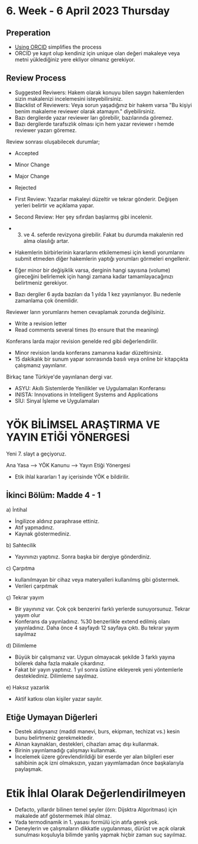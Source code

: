 # 6. Week - 6 April 2023 Thursday

## Preperation

* [Using ORCID](https://orcid.org/0000-0003-0084-6834) simplifies the process
* ORCID ye kayıt olup kendiniz için unique olan değeri makaleye veya metni yüklediğiniz yere ekliyor olmanız gerekiyor.

## Review Process

* Suggested Reviwers: Hakem olarak konuyu bilen saygın hakemlerden sizin makalenizi incelemesini isteyebilirsiniz.
* Blacklist of Reviewers: Veya sorun yaşadığınız bir hakem varsa "Bu kişiyi benim makaleme reviewer olarak atamayın." diyebilirsiniz.
* Bazı dergilerde yazar reviewer ları görebilir, bazılarında göremez.
* Bazı dergilerde tarafsızlık olması için hem yazar reviewer ı hemde reviewer yazarı göremez.

Review sonrası oluşabilecek durumlar;
* Accepted
* Minor Change
* Major Change
* Rejected

* First Review: Yazarlar makaleyi düzeltir ve tekrar gönderir. Değişen yerleri belirtir ve açıklama yapar.
* Second Review: Her şey sıfırdan başlarmış gibi incelenir.
* 3. ve 4. seferde revizyona girebilir. Fakat bu durumda makalenin red alma olasılığı artar.

* Hakemlerin birbirlerinin kararlarını etkilememesi için kendi yorumlarını submit etmeden diğer hakemlerin yaptığı yorumları görmeleri engellenir.
* Eğer minor bir değişiklik varsa, derginin hangi sayısına (volume) gireceğini belirlemek için hangi zamana kadar tamamlayacağınızı belirtmeniz gerekiyor.
* Bazı dergiler 6 ayda bazıları da 1 yılda 1 kez yayınlanıyor. Bu nedenle zamanlama çok önemlidir.

Reviewer ların yorumlarını hemen cevaplamak zorunda değilsiniz.
* Write a revision letter
* Read comments several times (to ensure that the meaning)


Konferans larda major revision genelde red gibi değerlendirilir.
* Minor revision larıda konferans zamanına kadar düzeltirsiniz.
* 15 dakikalık bir sunum yapar sonrasında basılı veya online bir kitapçıkta çalışmanız yayınlanır.

Birkaç tane Türkiye'de yayınlanan dergi var.
* ASYU: Akıllı Sistemlerde Yenilikler ve Uygulamaları Konferansı
* INISTA: Innovations in Intelligent Systems and Applications
* SİU: Sinyal İşleme ve Uygulamaları


# YÖK BİLİMSEL ARAŞTIRMA VE YAYIN ETİĞİ YÖNERGESİ
Yeni 7. slayt a geçiyoruz.

Ana Yasa --> YÖK Kanunu --> Yayın Etiği Yönergesi

* Etik ihlal kararları 1 ay içerisinde YÖK e bildirilir.

## İkinci Bölüm: Madde 4 - 1
a) İntihal
* İngilizce aldınız paraphrase ettiniz.
* Atıf yapmadınız.
* Kaynak göstermediniz.

b) Sahtecilik
* Yayınınızı yaptınız. Sonra başka bir dergiye gönderdiniz.

c) Çarpıtma
* kullanılmayan bir cihaz veya materyalleri kullanılmış gibi göstermek.
* Verileri çarpıtmak

ç) Tekrar yayım
* Bir yayınınız var. Çok çok benzerini farklı yerlerde sunuyorsunuz. Tekrar yayım olur
* Konferans da yayınladınız. %30 benzerlikle extend edilmiş olanı yayınladınız. Daha önce 4 sayfaydı 12 sayfaya çıktı. Bu tekrar yayım sayılmaz

d) Dilimleme
* Büyük bir çalışmanız var. Uygun olmayacak şekilde 3 farklı yayına bölerek daha fazla makale çıkardınız.
* Fakat bir yayın yaptınız. 1 yıl sonra üstüne ekleyerek yeni yöntemlerle desteklediniz. Dilimleme sayılmaz.

e) Haksız yazarlık
* Aktif katkısı olan kişiler yazar sayılır.

## Etiğe Uymayan Diğerleri

* Destek aldıysanız (maddi manevi, burs, ekipman, techizat vs.) kesin bunu belirtmeniz gerekmektedir.
* Alınan kaynakları, destekleri, cihazları amaç dışı kullanmak.
* Birinin yayınlamadığı çalışmayı kullanmak.
* İncelemek üzere görevlendirildiği bir eserde yer alan bilgileri eser sahibinin açık izni olmaksızın, yazarı yayımlamadan önce başkalarıyla paylaşmak.

# Etik İhlal Olarak Değerlendirilmeyen

* Defacto, yıllardır bilinen temel şeyler (örn: Dijsktra Algoritması) için makalede atıf göstermemek ihlal olmaz. 
* Yada termodinamik in 1. yasası formülü için atıfa gerek yok.
* Deneylerin ve çalışmaların dikkatle uygulanması, dürüst ve açık olarak sunulması koşuluyla bilimde yanlış yapmak hiçbir zaman suç sayılmaz.
